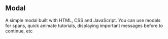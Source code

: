 ## Modal

A simple modal built with HTML, CSS and JavaScript.
You can use modals for spans, quick animate tutorials, displaying important messages before to continue, etc 

#

